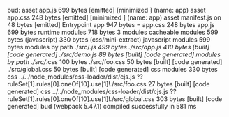 bud:
  asset app.js        699 bytes [emitted] [minimized       ] (name: app)
  asset app.css        248 bytes [emitted] [minimized       ] (name: app)
  asset manifest.js       on 48 bytes [emitted]
  Entrypoint app 947 bytes = app.css        248 bytes app.js        699 bytes
  runtime modules 718 bytes 3 modules
  cacheable modules 599 bytes (javascript) 330 bytes (css/mini-extract)
    javascript modules 599 bytes
      modules by path ./src/*.js        499 bytes
        ./src/app.js        410 bytes [built] [code generated]
        ./src/demo.js        89 bytes [built] [code generated]
      modules by path ./src/*.css        100 bytes
        ./src/foo.css        50 bytes [built] [code generated]
        ./src/global.css        50 bytes [built] [code generated]
    css modules 330 bytes
      css ../../node_modules/css-loader/dist/cjs.js       ??ruleSet[1].rules[0].oneOf[10].use[1]!./src/foo.css        27 bytes [built] [code generated]
      css ../../node_modules/css-loader/dist/cjs.js       ??ruleSet[1].rules[0].oneOf[10].use[1]!./src/global.css        303 bytes [built] [code generated]
  bud (webpack 5.47.1) compiled successfully in 581 ms